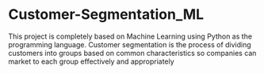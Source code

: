 # Customer-Segmentation_ML
This project is completely based on Machine Learning using Python as the programming language. 
Customer segmentation is the process of dividing customers into groups based on common characteristics so companies can market to each group effectively and appropriately
